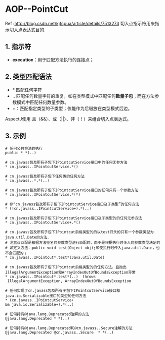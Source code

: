 # AOP--PointCut

Ref :http://blog.csdn.net/kjfcpua/article/details/7513273
切入点指示符用来指示切入点表达式目的.

## 1. 指示符

* **execution**：用于匹配方法执行的连接点；

## 2. 类型匹配语法

* \*  匹配任何字符
* ..  匹配任何数量字符的重复，如在类型模式中匹配任何**数量子包**；而在方法参数模式中匹配任何数量参数。
* +：匹配指定类型的子类型；仅能作为后缀放在类型模式后边。

 AspectJ使用 且（&&）、或（||）、非（！）来组合切入点表达式。
 
## 3. 示例

```
# 任何公共方法的执行
public * *(..)

# cn.javass包及所有子包下IPointcutService接口中的任何无参方法
* cn.javass..IPointcutService.*()

# cn.javass包及所有子包下任何类的任何方法
* cn.javass..*.*(..)

# cn.javass包及所有子包下IPointcutService接口的任何只有一个参数方法
* cn.javass..IPointcutService.*(*)

# 非“cn.javass包及所有子包下IPointcutService接口及子类型”的任何方法
* (!cn.javass..IPointcutService+).*(..)

# cn.javass包及所有子包下IPointcutService接口及子类型的的任何无参方法
* cn.javass..IPointcutService+.*()

# cn.javass包及所有子包下IPointcut前缀类型的的以test开头的只有一个参数类型为java.util.Date的方法，
# 注意该匹配是根据方法签名的参数类型进行匹配的，而不是根据执行时传入的参数类型决定的
# 如定义方法：public void test(Object obj);即使执行时传入java.util.Date，也不会匹配的；
* cn.javass..IPointcut*.test*(Java.util.Date)

# cn.javass包及所有子包下IPointcut前缀类型的的任何方法，且抛出IllegalArgumentException和ArrayIndexOutOfBoundsException异常
* cn.javass..IPointcut*.test*(..)  throws
 IllegalArgumentException, ArrayIndexOutOfBoundsException
 
# 任何实现了cn.javass包及所有子包下IPointcutService接口和java.io.Serializable接口的类型的任何方法
* (cn.javass..IPointcutService+
&& java.io.Serializable+).*(..)

# 任何持有@java.lang.Deprecated注解的方法
@java.lang.Deprecated * *(..)

# 任何持有@java.lang.Deprecated和@cn.javass..Secure注解的方法
@java.lang.Deprecated @cn.javass..Secure  * *(..)

```